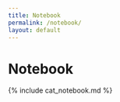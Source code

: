 ```yaml
---
title: Notebook
permalink: /notebook/
layout: default
---
```


# Notebook

{% include cat_notebook.md %}
